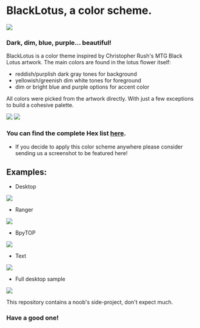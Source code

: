 # BlackLotus, a color scheme.
![](./cover.png)

### Dark, dim, blue, purple... beautiful!

BlackLotus is a color theme inspired by Christopher Rush's MTG Black Lotus artwork.
The main colors are found in the lotus flower itself:
- reddish/purplish dark gray tones for background
-  yellowish/greenish dim white tones for foreground
-  dim or bright blue and purple options for accent color 

All colors were picked from the artwork directly. With just a few exceptions to build a cohesive palette.

![](./palette.png)
![](./supplementary_palette.png)

### You can find the complete Hex list [here](https://github.com/PoisonIsBestType/BlackLotus/blob/main/hex-list.txt).
- If you decide to apply this color scheme anywhere please consider sending us a screenshot to be featured here!

## Examples:
- Desktop

![](./desktop.png)

- Ranger

![](./ranger.png)

- BpyTOP

![](./bpytop.png)

- Text

![](./text.png)

- Full desktop sample

![](./exemple.png)



This repository contains a noob's side-project, don't expect much.
### Have a good one!
